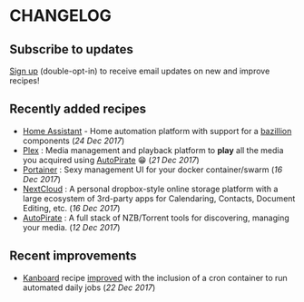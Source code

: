 # CHANGELOG

## Subscribe to updates

[Sign up](http://eepurl.com/dfx95n) (double-opt-in) to receive email updates on new and improve recipes!

## Recently added recipes

* [Home Assistant](/recipies/homeassistant/) - Home automation platform with support for a [bazillion](https://home-assistant.io/components/) components (_24 Dec 2017_)
* [Plex](/recipies/plex/) : Media management and playback platform to **play** all the media you acquired using [AutoPirate](/recipies/autopirate/) :grin: (_21 Dec 2017_)
* [Portainer](/recipies/portainer/) : Sexy management UI for your docker container/swarm (_16 Dec 2017_)
* [NextCloud](/recipies/nextcloud/) : A personal dropbox-style online storage platform with a large ecosystem of 3rd-party apps for Calendaring, Contacts, Document Editing, etc. (_16 Dec 2017_)
* [AutoPirate](/recipies/autopirate/) : A full stack of NZB/Torrent tools for discovering, managing your media. (_12 Dec 2017_)


## Recent improvements

* [Kanboard](/recipies/kanboard/) recipe [improved](https://github.com/funkypenguin/geek-cookbook/commit/8597bcc6319b571c8138cd1b615e8c512e5f5bd5) with the inclusion of a cron container to run automated daily jobs (_22 Dec 2017_)
